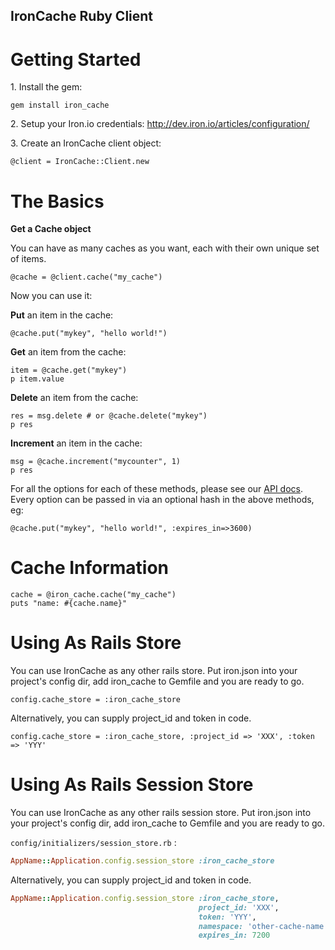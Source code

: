 IronCache Ruby Client
-------------

Getting Started
==============

1\. Install the gem:

    gem install iron_cache

2\. Setup your Iron.io credentials: http://dev.iron.io/articles/configuration/

3\. Create an IronCache client object:

    @client = IronCache::Client.new

The Basics
=========

**Get a Cache object**

You can have as many caches as you want, each with their own unique set of items.

    @cache = @client.cache("my_cache")

Now you can use it:

**Put** an item in the cache:

    @cache.put("mykey", "hello world!")

**Get** an item from the cache:

    item = @cache.get("mykey")
    p item.value

**Delete** an item from the cache:

    res = msg.delete # or @cache.delete("mykey")
    p res

**Increment** an item in the cache:

    msg = @cache.increment("mycounter", 1)
    p res

For all the options for each of these methods, please see our [API docs](http://dev.iron.io/cache/reference/api/). Every option can be passed in
via an optional hash in the above methods, eg:

    @cache.put("mykey", "hello world!", :expires_in=>3600)


Cache Information
=================

    cache = @iron_cache.cache("my_cache")
    puts "name: #{cache.name}"

Using As Rails Store
====================

You can use IronCache as any other rails store. Put iron.json into your project's config dir, add iron_cache to Gemfile and you are ready to go.

    config.cache_store = :iron_cache_store

Alternatively, you can supply project_id and token in code.

    config.cache_store = :iron_cache_store, :project_id => 'XXX', :token => 'YYY'


Using As Rails Session Store
====================

You can use IronCache as any other rails session store. Put iron.json into your project's config dir, add iron_cache to Gemfile and you are ready to go.

`config/initializers/session_store.rb` :

```ruby
AppName::Application.config.session_store :iron_cache_store
```

Alternatively, you can supply project_id and token in code.

```ruby
AppName::Application.config.session_store :iron_cache_store,
                                          project_id: 'XXX',
                                          token: 'YYY',
                                          namespace: 'other-cache-name',
                                          expires_in: 7200
```